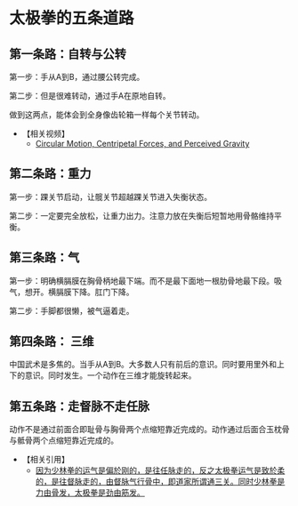 # 太极拳的五条道路

## 第一条路：自转与公转

第一步：手从A到B，通过腰公转完成。

第二步：但是很难转动，通过手A在原地自转。

做到这两点，能体会到全身像齿轮箱一样每个关节转动。

+ 【相关视频】
  - [Circular Motion, Centripetal Forces, and Perceived Gravity](https://www.youtube.com/watch?v=mWj1ZEQTI8I&list=PLyQSN7X0ro203puVhQsmCj9qhlFQ-As8e&index=6)

## 第二条路：重力

第一步：踝关节启动，让髋关节超越踝关节进入失衡状态。

第二步：一定要完全放松，让重力出力。注意力放在失衡后短暂地用骨骼维持平衡。

## 第三条路：气

第一步：明确横膈膜在胸骨柄地最下端。而不是最下面地一根肋骨地最下段。吸气，想开。横膈膜下降。肛门下降。

第二步：手脚都很懒，被气逼着走。

## 第四条路： 三维

中国武术是多焦的。当手从A到B。大多数人只有前后的意识。同时要用里外和上下的意识。同时发生。一个动作在三维才能旋转起来。

## 第五条路：走督脉不走任脉

动作不是通过前面合即耻骨与胸骨两个点缩短靠近完成的。动作通过后面合玉枕骨与骶骨两个点缩短靠近完成的。

+ 【相关引用】
  - [因为少林拳的运气是偏於刚的，是往任脉走的，反之太极拳运气是致於柔的，是往督脉走的，由督脉气行骨中，即道家所谓通三关。同时少林拳是力由骨发，太极拳是劲由筋发。](https://zhuanlan.zhihu.com/p/70289608)

